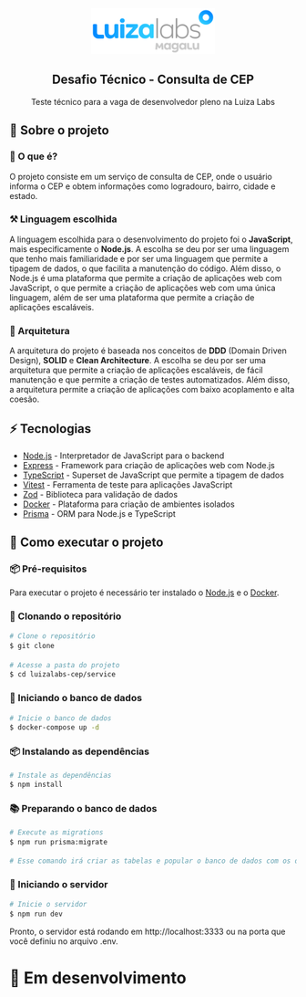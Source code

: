 <div align="center" style={{ marginTop: 16 }}>
  <img src="./web/public/luizalabs-logo.png" height="80px" />
  <h2 style={{ margin: 0 }} align="center">
    Desafio Técnico - Consulta de CEP
  </h2>
  <p align="center" style={{ margin: 0 }}>
    Teste técnico para a vaga de desenvolvedor pleno na Luiza Labs
  </p>
</div>

## 📖 Sobre o projeto

### 📜 O que é?

O projeto consiste em um serviço de consulta de CEP, onde o usuário informa o CEP e obtem informações como logradouro, bairro, cidade e estado.

### ⚒️ Linguagem escolhida

A linguagem escolhida para o desenvolvimento do projeto foi o **JavaScript**, mais especificamente o **Node.js**. A escolha se deu por ser uma linguagem que tenho mais familiaridade e por ser uma linguagem que permite a tipagem de dados, o que facilita a manutenção do código. Além disso, o Node.js é uma plataforma que permite a criação de aplicações web com JavaScript, o que permite a criação de aplicações web com uma única linguagem, além de ser uma plataforma que permite a criação de aplicações escaláveis.

### 🎨 Arquitetura

A arquitetura do projeto é baseada nos conceitos de **DDD** (Domain Driven Design), **SOLID** e **Clean Architecture**. A escolha se deu por ser uma arquitetura que permite a criação de aplicações escaláveis, de fácil manutenção e que permite a criação de testes automatizados. Além disso, a arquitetura permite a criação de aplicações com baixo acoplamento e alta coesão.

## ⚡ Tecnologias

- [Node.js](https://nodejs.org/en/) - Interpretador de JavaScript para o backend
- [Express](https://expressjs.com/pt-br/) - Framework para criação de aplicações web com Node.js
- [TypeScript](https://www.typescriptlang.org/) - Superset de JavaScript que permite a tipagem de dados
- [Vitest](https://vitejs.dev/guide/) - Ferramenta de teste para aplicações JavaScript
- [Zod](https://zod.dev/) - Biblioteca para validação de dados
- [Docker](https://www.docker.com/) - Plataforma para criação de ambientes isolados
- [Prisma](https://www.prisma.io/) - ORM para Node.js e TypeScript

## 🚀 Como executar o projeto

### 📦 Pré-requisitos

Para executar o projeto é necessário ter instalado o [Node.js](https://nodejs.org/en/) e o [Docker](https://www.docker.com/).

### 📂 Clonando o repositório

```bash
# Clone o repositório
$ git clone

# Acesse a pasta do projeto
$ cd luizalabs-cep/service
```

### 🐳 Iniciando o banco de dados

```bash
# Inicie o banco de dados
$ docker-compose up -d
```

### 📦 Instalando as dependências

```bash
# Instale as dependências
$ npm install
```

### 📚 Preparando o banco de dados

```bash
# Execute as migrations
$ npm run prisma:migrate

# Esse comando irá criar as tabelas e popular o banco de dados com os dados do arquivo ./service/prisma/seed.ts
```

### 🚀 Iniciando o servidor

```bash
# Inicie o servidor
$ npm run dev
```

Pronto, o servidor está rodando em http://localhost:3333 ou na porta que você definiu no arquivo .env.

# 🚧 Em desenvolvimento
